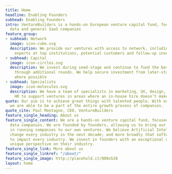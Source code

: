 ```yaml
---
title: Home
headline: Enabling Founders
subhead: Enabling Founders
intro: VentureBuilders is a hands-on European venture capital fund, focused on AI,
  data and general SaaS companies
feature_group:
- subhead: Network
  image: icon-cube.svg
  description: We provide our ventures with access to network, including world-class
    experts at top institutions, potential customers and follow-up investors
- subhead: Capital
  image: icon-circles.svg
  description: We invest during seed-stage and continue to fund the best ventures
    through additional rounds. We help secure investment from later-stage investors
    where possible
- subhead: Specialists
  image: icon-molecules.svg
  description: We have a team of specialists in marketing, UX, design, finance and
    HR to support ventures in areas where an in-house hire doesn’t make sense
quote: Our aim is to achieve great things with talented people. With our unique positioning,
  we are able to be a part of the entire growth process of companies.
quote_cite: Paul Montagne, CEO, VentureBuilders
feature_single_heading: About us
feature_single_content: We are a hands-on venture capital fund, focused on AI and
  data companies. We are founded by founders, allowing us to bring our experience
  in running companies to our own ventures. We believe Artificial Intelligence will
  change every industry in the next decade; and more broadly that software will continue
  to impact every industry. We invest in founders with an exceptional drive and a
  unique perspective on their industry.
feature_single_link: More about us
feature_single_linkref: "/about/"
feature_single_image: http://placehold.it/800x520
layout: home
---
```


